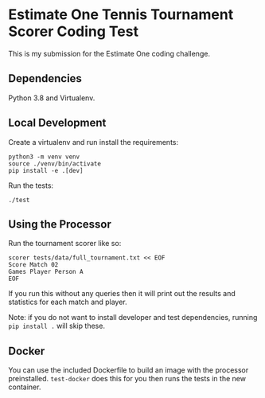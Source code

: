 # Estimate One Tennis Tournament Scorer Coding Test

This is my submission for the Estimate One coding challenge.

## Dependencies

Python 3.8 and Virtualenv.

## Local Development

Create a virtualenv and run install the requirements:

```
python3 -m venv venv
source ./venv/bin/activate
pip install -e .[dev]
```

Run the tests:

```
./test
```

## Using the Processor

Run the tournament scorer like so:

```
scorer tests/data/full_tournament.txt << EOF
Score Match 02
Games Player Person A
EOF
```

If you run this without any queries then it will print out the results and statistics for each match and player.

Note: if you do not want to install developer and test dependencies, running `pip install .` will skip these.

## Docker

You can use the included Dockerfile to build an image with the processor preinstalled. `test-docker` does this for you then runs the tests in the new container.
